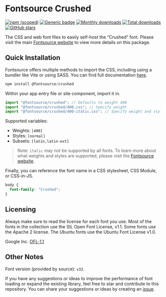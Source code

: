 # Fontsource Crushed

[![npm (scoped)](https://img.shields.io/npm/v/@fontsource/crushed?color=brightgreen)](https://www.npmjs.com/package/@fontsource/crushed) [![Generic badge](https://img.shields.io/badge/fontsource-passing-brightgreen)](https://github.com/fontsource/fontsource) [![Monthly downloads](https://badgen.net/npm/dm/@fontsource/crushed)](https://github.com/fontsource/fontsource) [![Total downloads](https://badgen.net/npm/dt/@fontsource/crushed)](https://github.com/fontsource/fontsource) [![GitHub stars](https://img.shields.io/github/stars/fontsource/fontsource.svg?style=social&label=Star)](https://github.com/fontsource/fontsource/stargazers)

The CSS and web font files to easily self-host the “Crushed” font. Please visit the main [Fontsource website](https://fontsource.org/fonts/crushed) to view more details on this package.

## Quick Installation

Fontsource offers multiple methods to import the CSS, including using a bundler like Vite or using SASS. You can find full documentation [here](https://fontsource.org/docs/getting-started/introduction).

```javascript
npm install @fontsource/crushed
```

Within your app entry file or site component, import it in.

```javascript
import "@fontsource/crushed"; // Defaults to weight 400
import "@fontsource/crushed/400.css"; // Specify weight
import "@fontsource/crushed/400-italic.css"; // Specify weight and style
```

Supported variables:
- Weights: `[400]`
- Styles: `[normal]`
- Subsets: `[latin,latin-ext]`

> Note: `italic` may not be supported by all fonts. To learn more about what weights and styles are supported, please visit the [Fontsource website](https://fontsource.org/fonts/crushed).

Finally, you can reference the font name in a CSS stylesheet, CSS Module, or CSS-in-JS.

```css
body {
  font-family: "Crushed";
}
```

## Licensing
Always make sure to read the license for each font you use. Most of the fonts in the collection use the SIL Open Font License, v1.1. Some fonts use the Apache 2 license. The Ubuntu fonts use the Ubuntu Font License v1.0.

Google Inc.
[OFL-1.1](http://scripts.sil.org/OFL)

## Other Notes
Font version (provided by source): `v32`.

If you have any suggestions or ideas to improve the performance of font loading or expand the existing library, feel free to star and contribute to this repository. You can share your suggestions or ideas by creating an [issue](https://github.com/fontsource/fontsource/issues).